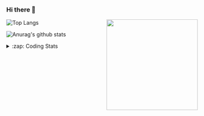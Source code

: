 ### Hi there 👋

<!--
**tao8687/tao8687** is a ✨ _special_ ✨ repository because its `README.md` (this file) appears on your GitHub profile.

Here are some ideas to get you started:

- 🔭 I’m currently working on ...
- 🌱 I’m currently learning ...
- 👯 I’m looking to collaborate on ...
- 🤔 I’m looking for help with ...
- 💬 Ask me about ...
- 📫 How to reach me: ...
- 😄 Pronouns: ...
- ⚡ Fun fact: ...
-->

<img align='right' src="https://media.giphy.com/media/M9gbBd9nbDrOTu1Mqx/giphy.gif" width="240">

  
![Top Langs](https://github-readme-stats.vercel.app/api/top-langs/?username=tao8687&layout=compact&title_color=23238E&text_color=A67D3D)

![Anurag's github stats](https://github-readme-stats.vercel.app/api?username=tao8687&show_icons=true&&text_color=A67D3D&title_color=23238E&show_icons=false&count_private=true&hide=stars)

<details>
  <summary>:zap: Coding Stats</summary>
  <br>
    
<!--START_SECTION:waka-->

```txt
From: 02 March 2025 - To: 09 March 2025

C++                9 hrs 55 mins   █████████████████░░░░░░░░   67.96 %
YAML               2 hrs 13 mins   ███▓░░░░░░░░░░░░░░░░░░░░░   15.23 %
Other              1 hr 1 min      █▓░░░░░░░░░░░░░░░░░░░░░░░   07.03 %
C                  38 mins         █░░░░░░░░░░░░░░░░░░░░░░░░   04.34 %
Markdown           35 mins         █░░░░░░░░░░░░░░░░░░░░░░░░   04.09 %
```

<!--END_SECTION:waka-->
</details>
